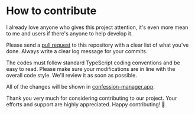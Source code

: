 # How to contribute

I already love anyone who gives this project attention, it's even more mean to me and users if there's anyone to help develop it.

Please send a [pull request](https://github.com/trietgaming/confession-manager/compare) to this repository with a clear list of what you've done. Always write a clear log message for your commits.

The codes must follow standard TypeScript coding conventions and be easy to read. Please make sure your modifications are in line with the overall code style. We'll review it as soon as possible.

All of the changes will be shown in [confession-manager.app](https://confession-manager.app).

Thank you very much for considering contributing to our project. Your efforts and support are highly appreciated. Happy contributing! 🎉
